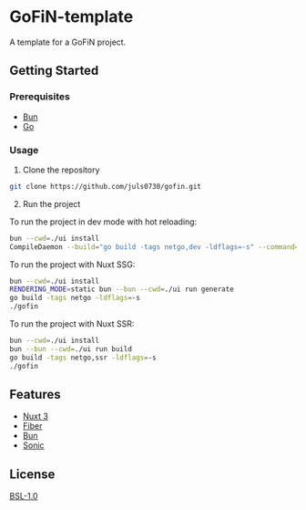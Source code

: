 # GoFiN-template

A template for a GoFiN project.

## Getting Started

### Prerequisites

- [Bun](https://bun.sh/)
- [Go](https://go.dev/)

### Usage

1. Clone the repository

```bash
git clone https://github.com/juls0730/gofin.git
```

2. Run the project

To run the project in dev mode with hot reloading:

```bash
bun --cwd=./ui install
CompileDaemon --build="go build -tags netgo,dev -ldflags=-s" --command=./gofin --exclude-dir=data/ --exclude-dir=ui/ --graceful-kill
```

To run the project with Nuxt SSG:

```bash
bun --cwd=./ui install
RENDERING_MODE=static bun --bun --cwd=./ui run generate
go build -tags netgo -ldflags=-s
./gofin
```

To run the project with Nuxt SSR:

```bash
bun --cwd=./ui install
bun --bun --cwd=./ui run build
go build -tags netgo,ssr -ldflags=-s
./gofin
```

## Features

- [Nuxt 3](https://v3.nuxtjs.org/)
- [Fiber](https://github.com/gofiber/fiber)
- [Bun](https://bun.sh/)
- [Sonic](https://github.com/bytedance/sonic)

## License

[BSL-1.0](https://github.com/juls0730/gofin/blob/main/LICENSE)
